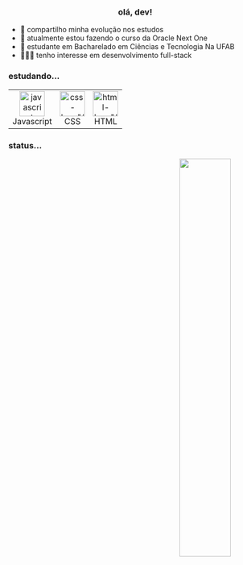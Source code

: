 <h3 align="center">olá, dev!</h3>

<div>
  
- 🍵 compartilho minha evolução nos estudos
- 📂 atualmente estou fazendo o curso da Oracle Next One
- 📝 estudante em Bacharelado em Ciências e Tecnologia Na UFAB
- 👨🏻‍💻 tenho interesse em desenvolvimento full-stack
</div>

<h3>estudando...</h3>

<table align="center">
  <tr>
    <td align="center">
      <img style="width: 50; max-width: 150;" src="https://github.com/user-attachments/assets/cb4cf253-9c7a-4930-9534-b98d404313ce" alt=javascript-logo"/>
      <br>Javascript
    </td>
    <td align="center">
      <img style="width: 50; max-width: 150;" src="https://github.com/user-attachments/assets/53fe8817-d642-455c-a3ac-e757e5a662d7" alt=css-logo"/>
      <br>CSS
    </td>
    <td align="center">
      <img style="width: 50; max-width: 150;" src="https://github.com/user-attachments/assets/99c79bdc-cac5-4c47-841c-c7ba0cabe723" alt=html-logo"/>
      <br>HTML
    </td>
  </tr>
</table>

<h3>status...</h3>
<div align = "center">
<img align="right" width="45%" src="https://github-readme-stats.vercel.app/api/top-langs/?username=ma1ferreira&cardType=github&bg_color=00000000&Text=000&title_color=FFFAFA%border_color=FFFAFA&card_width=200">
</div>


